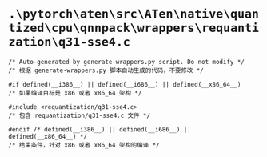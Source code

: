 # `.\pytorch\aten\src\ATen\native\quantized\cpu\qnnpack\wrappers\requantization\q31-sse4.c`

```
/* Auto-generated by generate-wrappers.py script. Do not modify */
/* 根据 generate-wrappers.py 脚本自动生成的代码，不要修改 */

#if defined(__i386__) || defined(__i686__) || defined(__x86_64__)
/* 如果编译目标是 x86 或者 x86_64 架构 */

#include <requantization/q31-sse4.c>
/* 包含 requantization/q31-sse4.c 文件 */

#endif /* defined(__i386__) || defined(__i686__) || defined(__x86_64__) */
/* 结束条件，针对 x86 或者 x86_64 架构的编译 */
```